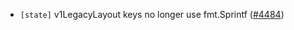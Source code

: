 - `[state]` v1LegacyLayout keys no longer use fmt.Sprintf ([\#4484](https://github.com/cometbft/cometbft/pull/4484))